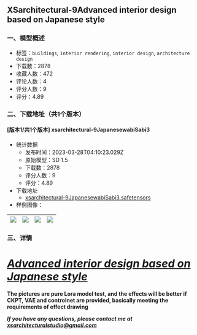 ## XSarchitectural-9Advanced interior design based on Japanese style
### 一、模型概述

- 标签：`buildings`, `interior rendering`, `interior design`, `architecture design`
- 下载数：2878
- 收藏人数：472
- 评论人数：4
- 评分人数：9
- 评分：4.89

### 二、下载地址（共1个版本）

#### [版本1/共1个版本] xsarchitectural-9JapanesewabiSabi3

- 统计数据
  - 发布时间：2023-03-28T04:10:23.029Z
  - 原始模型：SD 1.5
  - 下载数：2878
  - 评分人数：9
  - 评分：4.89
- 下载地址
  - [xsarchitectural-9JapanesewabiSabi3.safetensors](https://civitai.com/api/download/models/30460)
- 样例图像：

| <img src="https://image.civitai.com/xG1nkqKTMzGDvpLrqFT7WA/66be2b9c-84c4-409d-289a-04a85a767000/width=450/345905.jpeg" /> | <img src="https://image.civitai.com/xG1nkqKTMzGDvpLrqFT7WA/44ff996b-f135-4eef-ae63-41ce224c1700/width=450/345908.jpeg" /> | <img src="https://image.civitai.com/xG1nkqKTMzGDvpLrqFT7WA/6244d975-4116-4345-1853-5ef6de2c9d00/width=450/345907.jpeg" /> | <img src="https://image.civitai.com/xG1nkqKTMzGDvpLrqFT7WA/8904563f-15cf-4c99-f3ce-99a0dd28f300/width=450/345906.jpeg" /> |
| ---- | ---- | ---- | ---- |


### 三、详情
<h1><strong><em><u>Advanced interior design based on Japanese style</u></em></strong></h1><p><strong>The pictures are pure Lora model test, and the effects will be better if CKPT, VAE and controlnet are provided, basically meeting the requirements of effect drawing</strong></p><p><strong><em>If you have any questions, please contact me at </em></strong><a target="_blank" rel="ugc" href="mailto:xsarchitecturalstudio@gmail.com"><strong><em><u>xsarchitecturalstudio@gmail.com</u></em></strong></a></p>